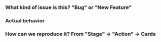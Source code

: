 ### What kind of issue is this? "Bug" or "New Feature"


### Actual behavior


### How can we reproduce it? From "Stage" -> "Action" -> Cards

